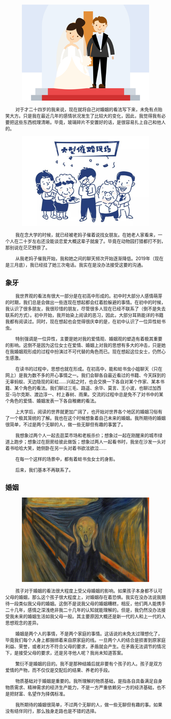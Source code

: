 
<p align="center">
<img src="./imgs/marriage.jpg" alt="drawing" width="400"/>
</p>

&nbsp;&nbsp;&nbsp;&nbsp;&nbsp;&nbsp;&nbsp;&nbsp;对于才二十四岁的我来说，现在就将自己对婚姻的看法写下来，未免有点贻笑大方。只是我在最近几年的感情状况发生了比较大的变化，因此，我觉得我有必要把这些东西梳理清晰。毕竟，玻璃碎片不安置好的话，是很容易扎上自己和他人的。


<p align="center">
<img src="./imgs/urge.jpeg" alt="drawing" width="400"/>
</p>


&nbsp;&nbsp;&nbsp;&nbsp;&nbsp;&nbsp;&nbsp;&nbsp;我在念大学的时候，就已经被老妈子催着说找女朋友。在她老人家看来，一个人在二十岁左右还没能谈恋爱大概这辈子就废了。毕竟在动物园打猎都打不到，那别说在茫茫野原了。

&nbsp;&nbsp;&nbsp;&nbsp;&nbsp;&nbsp;&nbsp;&nbsp;从我老妈子催我开始，我和她之间的聊天频次开始逐渐降低。2019年（现在是三月底），我已经挂了她三次电话。我实在是没办法接受这要的沟通。

## 象牙
&nbsp;&nbsp;&nbsp;&nbsp;&nbsp;&nbsp;&nbsp;&nbsp;我世界观的看法有很大一部分是在初高中形成的。初中时大部分人感情萌芽的时期，我们总是会做出一些连现在想起都会红着脸躲避的事情。在初中的时候，我认识了很多朋友，我很珍惜的朋友，尽管很多人现在已经不联系了（倒不是失去联系的方式）。初中开始，我开始染上阅读的恶习，因此，大部分耳熟能详的书籍我都有阅读过。同时，现在想起也会觉得很庆幸的是，在初中认识了一位异性蛀书虫。

&nbsp;&nbsp;&nbsp;&nbsp;&nbsp;&nbsp;&nbsp;&nbsp;特别强调是一位异性，主要是她对我的爱情观、婚姻观的塑造有着极其重要的影响。这倒不是因为这位女士在爱情、婚姻上对我的思想有多大的冲击，只是她在我婚姻观形成的过程中扮演过不可代替的角色而已。现在想起这位女士，仍然心生感激。

&nbsp;&nbsp;&nbsp;&nbsp;&nbsp;&nbsp;&nbsp;&nbsp;在读书的过程中，思想也就在形成。在初高中，能和蛀书虫小姐聊天（只在网上）是我为数不多的开心事情之一。我们会聊各自最近看过的书籍、今天踩到的无辜蚂蚁、天边隐现的彩虹......兴起之时，也会交换一下各自对某个作家、某本书籍、某个角色的看法。我们聊过三毛、路遥、余华、莫言、王小波，也聊过加西亚-马尔克斯、渡边淳一、村上春树、雨果。交流的过程中总是免不了对书中的某个角色的爱情、婚姻发表一下各自稚嫩的看法。 

&nbsp;&nbsp;&nbsp;&nbsp;&nbsp;&nbsp;&nbsp;&nbsp;上大学后，阅读的世界就更加广阔了，也开始对世界各个地区的婚姻习俗有了一个极其笼统的了解。我也在这个时候想象着自己未来的婚姻。我所期待的婚姻很简单，不过是两个无聊的人，做一些无聊但有趣的事罢了。

&nbsp;&nbsp;&nbsp;&nbsp;&nbsp;&nbsp;&nbsp;&nbsp;我想象过两个人一起去逛菜市场和老板杀价；想象过一起在刚醒来的城市绿道上跑步；想象过在厨房给彼此做饭；想象过两人一起看书时，我坐在沙发一头对着书哈哈大笑，她侧卧在另一头对着书欲泫欲泣......

&nbsp;&nbsp;&nbsp;&nbsp;&nbsp;&nbsp;&nbsp;&nbsp;在每一个这样的场景中，都有着蛀书虫女士的身影。

&nbsp;&nbsp;&nbsp;&nbsp;&nbsp;&nbsp;&nbsp;&nbsp;后来，我们基本不再联系了。

## 婚姻
<p align="center">
<img src="./imgs/terrified.jpg" alt="drawing" width="400"/>
</p>


&nbsp;&nbsp;&nbsp;&nbsp;&nbsp;&nbsp;&nbsp;&nbsp;孩子对于婚姻的看法很大程度上受父母婚姻的影响。如果孩子本身都不认可父母的婚姻，那么这个孩子很大程度上，对婚姻存在着恐惧。我实在没办法说我期待一段类似我父母的婚姻。这倒不是说我父母的婚姻糟糕，相反，他们两人能携手二十几年，感情之深浅绝非我二十几年的认知就能理解的。但是，我仍然没办法接受我未来的婚姻生活如我父母一般。其主要原因大概还是新一代的人和上一代的人思想观念的差异。

&nbsp;&nbsp;&nbsp;&nbsp;&nbsp;&nbsp;&nbsp;&nbsp;婚姻是两个人的事情，不是两个家庭的事情。这话说的未免太过理想化了，毕竟我们每个人身上都捆绑着来自原家庭的线。一旦两个人的结合是损害到原家庭利益、荣誉，或者对方不符合父母的要求，矛盾就会产生。在矛盾无法调节的情况下，是接受父母的要求，还是另寻他人呢？我尚未知道答案。

&nbsp;&nbsp;&nbsp;&nbsp;&nbsp;&nbsp;&nbsp;&nbsp;繁衍不是婚姻的目的。我不是那种结婚后就非要有个孩子的人。孩子是双方爱情的产物，而不仅仅是交配后的结果、养老的手段。

&nbsp;&nbsp;&nbsp;&nbsp;&nbsp;&nbsp;&nbsp;&nbsp;物质基础对于婚姻是重要的。我所理解的物质基础，是指各自具备满足自身物质需求、精神需求的经济生产能力，不是一方严重依赖另一方的经济基础，也不是把财富、名望作为择偶标准。

&nbsp;&nbsp;&nbsp;&nbsp;&nbsp;&nbsp;&nbsp;&nbsp;我所期待的婚姻很简单，不过两个无聊的人，做一些无聊但有趣的事。如果没有结伴同行，那么独身走路也是不错的选择。
